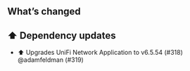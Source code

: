 ## What’s changed

## ⬆️ Dependency updates

-  ⬆️ Upgrades UniFi Network Application to v6.5.54 (#318) @adamfeldman (#319)
